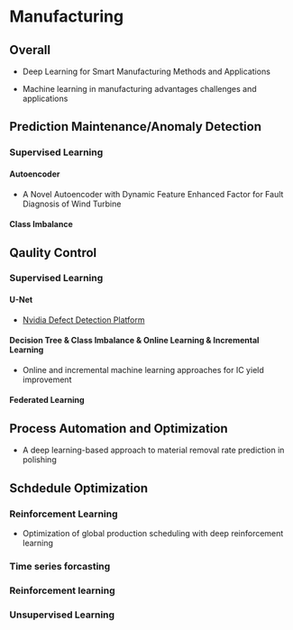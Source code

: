 # Manufacturing

## Overall

* Deep Learning for Smart Manufacturing Methods and Applications

* Machine learning in manufacturing advantages challenges and applications

## Prediction Maintenance/Anomaly Detection

### Supervised Learning

#### Autoencoder

* A Novel Autoencoder with Dynamic Feature Enhanced Factor for Fault Diagnosis of Wind Turbine

#### Class Imbalance


## Qaulity Control

### Supervised Learning

#### U-Net

* [Nvidia Defect Detection Platform](https://devblogs.nvidia.com/automatic-defect-inspection-using-the-nvidia-end-to-end-deep-learning-platform/)

#### Decision Tree & Class Imbalance & Online Learning & Incremental Learning

* Online and incremental machine learning approaches for IC yield improvement

#### Federated Learning

## Process Automation and Optimization

* A deep learning-based approach to material removal rate prediction in polishing

## Schdedule Optimization

### Reinforcement Learning

* Optimization of global production scheduling with deep reinforcement learning

### Time series forcasting

### Reinforcement learning

### Unsupervised Learning
